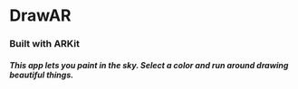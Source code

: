 #  DrawAR

### Built with ARKit

#####  This app lets you paint in the sky.  Select a color and run around drawing beautiful things.

